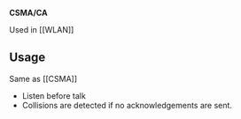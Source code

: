 **CSMA/CA**

Used in [[WLAN]]

## Usage
Same as [[CSMA]]

- Listen before talk
- Collisions are detected if no acknowledgements are sent.